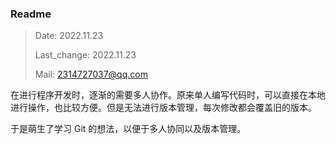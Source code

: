 ### Readme

> Date: 2022.11.23
>
> Last_change: 2022.11.23
>
> Mail: 2314727037@qq.com





在进行程序开发时，逐渐的需要多人协作。原来单人编写代码时，可以直接在本地进行操作，也比较方便。但是无法进行版本管理，每次修改都会覆盖旧的版本。

于是萌生了学习 Git 的想法，以便于多人协同以及版本管理。